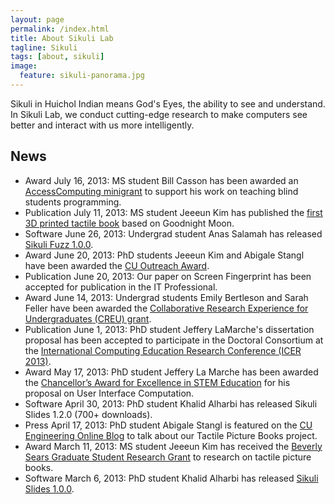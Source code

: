 ```yaml
---
layout: page
permalink: /index.html
title: About Sikuli Lab
tagline: Sikuli
tags: [about, sikuli]
image:
  feature: sikuli-panorama.jpg
---
```


Sikuli in Huichol Indian means God's Eyes, the ability to see and understand.  In Sikuli Lab, we conduct cutting-edge research to make computers see better and interact with us more intelligently.

## News

<ul>
<li>
<span class="label label-success">Award</span> <span class="date">July 16, 2013:</span> MS student Bill Casson has been awarded an <a href="http://www.washington.edu/accesscomputing/minigrant.html">AccessComputing minigrant</a>
	to support his work on teaching blind students programming.
</li>	
<li>
<span class="label label-danger">Publication</span> <span class="date">July 11, 2013:</span> MS student Jeeeun Kim has published the <a href="http://www.tactilepicturebooks.org/books.html">first 3D printed tactile book</a> based on Goodnight Moon.
</li>
<li>
<span class="label label-info">Software</span> 	<span class="date">June 26, 2013:</span> Undergrad student Anas Salamah has released <a href="https://code.google.com/p/sikuli-api/wiki/SikuliFuzz">Sikuli Fuzz 1.0.0</a>.
</li>
<li>
<span class="label label-success">Award</span> 	<span class="date">June 20, 2013</span>: PhD students Jeeeun Kim and Abigale Stangl have been awarded the <a href="http://outreach.colorado.edu/programs/details/id/598">CU Outreach Award</a>.
</li>	
<li>
<span class="label label-danger">Publication</span> 	<span class="date">June 20, 2013</span>: Our paper on Screen Fingerprint has been accepted for publication
in the IT Professional.
</li>	
<li>
<span class="label label-success">Award</span> 	<span class="date">June 14, 2013:</span> Undergrad students Emily Bertleson and Sarah Feller have been awarded the <a href="http://cra-w.org/ArticleDetails/tabid/77/ArticleID/51/Default.aspx">Collaborative Research Experience for Undergraduates (CREU) grant</a>.
</li>	
<li>
<span class="label label-danger">Publication</span> 	<span class="date">June 1, 2013:</span> PhD student Jeffery LaMarche's dissertation proposal has been accepted to participate in the Doctoral Consortium at the <a href="http://icer.hosting.acm.org/">International Computing Education Research Conference (ICER 2013)</a>.
</li>
<li>
<span class="label label-success">Award</span> 	<span class="date">May 17, 2013:</span> PhD student Jeffery La Marche has been awarded the <a href="http://www.colorado.edu/csl/gradfunding.html">Chancellor’s Award for Excellence in STEM Education</a> for his proposal on User Interface Computation.
</li>
<li>
<span class="label label-info">Software</span> 	<span class="date">April 30, 2013:</span> PhD student Khalid Alharbi has released Sikuli Slides 1.2.0 (700+ downloads).
</li>
<li>
<span class="label label-warning">Press</span> <span class="date">April 17, 2013:</span> PhD student Abigale Stangl is featured on the <a href="http://coloradodistance.com/blog/bid/264279/Exploring-3D-Tactile-Technologies-for-Visually-Impaired-Children">CU Engineering Online Blog</a> to talk about our Tactile Picture Books project.
</li>
<li>
<span class="label label-success">Award</span> 	<span class="date">March 11, 2013:</span> MS student Jeeeun Kim has received the <a href="https://competitions.colorado.edu/competitions/Bev_Sears_12-13/application.php">Beverly Sears Graduate Student Research Grant</a> to research on tactile picture books.
</li>	
<li>
<span class="label label-info">Software</span> 	<span class="date">March 6, 2013:</span> PhD student Khalid Alharbi has released <a href="https://code.google.com/p/sikuli-api/wiki/SikuliSlides">Sikuli Slides 1.0.0</a>.
</li>	
</ul>